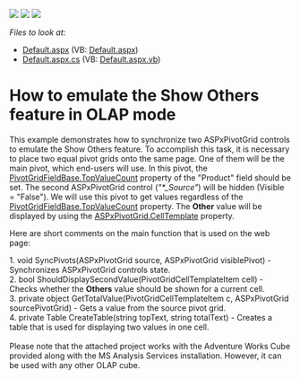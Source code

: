 <!-- default badges list -->
![](https://img.shields.io/endpoint?url=https://codecentral.devexpress.com/api/v1/VersionRange/128577413/10.1.4%2B)
[![](https://img.shields.io/badge/Open_in_DevExpress_Support_Center-FF7200?style=flat-square&logo=DevExpress&logoColor=white)](https://supportcenter.devexpress.com/ticket/details/E2319)
[![](https://img.shields.io/badge/📖_How_to_use_DevExpress_Examples-e9f6fc?style=flat-square)](https://docs.devexpress.com/GeneralInformation/403183)
<!-- default badges end -->
<!-- default file list -->
*Files to look at*:

* [Default.aspx](./CS/WebSite/Default.aspx) (VB: [Default.aspx](./VB/WebSite/Default.aspx))
* [Default.aspx.cs](./CS/WebSite/Default.aspx.cs) (VB: [Default.aspx.vb](./VB/WebSite/Default.aspx.vb))
<!-- default file list end -->
# How to emulate the Show Others feature in OLAP mode


<p>This example demonstrates how to synchronize two ASPxPivotGrid controls to emulate the Show Others feature. To accomplish this task, it is necessary to place two equal pivot grids onto the same page. One of them will be the main pivot, which end-users will use. In this pivot, the <a href="http://documentation.devexpress.com/#WindowsForms/DevExpressXtraPivotGridPivotGridFieldBase_TopValueCounttopic">PivotGridFieldBase.TopValueCount</a> property of the "Product" field should be set. The second ASPxPivotGrid control (<i>"*_Source"</i>) will be hidden (Visible = "False"). We will use this pivot to get values regardless of the <a href="http://documentation.devexpress.com/#WindowsForms/DevExpressXtraPivotGridPivotGridFieldBase_TopValueCounttopic">PivotGridFieldBase.TopValueCount</a> property. The <strong>Other</strong> value will be displayed by using the <a href="http://documentation.devexpress.com/#AspNet/DevExpressWebASPxPivotGridASPxPivotGrid_CellTemplatetopic">ASPxPivotGrid.CellTemplate</a> property. </p><p>Here are short comments on the main function that is used on the web page:</p><p>1. void SyncPivots(ASPxPivotGrid source, ASPxPivotGrid visiblePivot) - Synchronizes ASPxPivotGrid controls state.<br />
2. bool ShouldDisplaySecondValue(PivotGridCellTemplateItem cell) - Checks whether the <strong>Others</strong> value should be shown for a current cell.<br />
3. private object GetTotalValue(PivotGridCellTemplateItem c, ASPxPivotGrid sourcePivotGrid) - Gets a value from the source pivot grid.<br />
4. private Table CreateTable(string topText, string totalText) - Creates a table that is used for displaying two values in one cell.<br />
 <br />
Please note that the attached project works with the Adventure Works Cube provided along with the MS Analysis Services installation. However, it can be used with any other OLAP cube.</p>

<br/>


